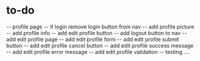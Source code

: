 # to-do

-- profile page
-- if login remove login button from nav
-- add profile picture
-- add profile info
-- add edit profile button
-- add logout button to nav
-- add edit profile page
-- add edit profile form
-- add edit profile submit button
-- add edit profile cancel button
-- add edit profile success message
-- add edit profile error message
-- add edit profile validation
-- testing ....

